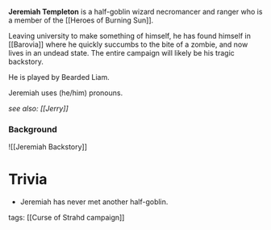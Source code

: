 **Jeremiah Templeton** is a half-goblin wizard necromancer and ranger who is a member of the [[Heroes of Burning Sun]].

Leaving university to make something of himself, he has found himself in [[Barovia]] where he quickly succumbs to the bite of a zombie, and now lives in an undead state. The entire campaign will likely be his tragic backstory.

He is played by Bearded Liam.

Jeremiah uses (he/him) pronouns.

*see also: [[Jerry]]*



### Background

![[Jeremiah Backstory]]

# Trivia

- Jeremiah has never met another half-goblin.


tags: [[Curse of Strahd campaign]]